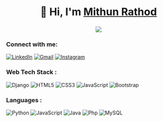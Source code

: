 <h1 align="center">👋 Hi, I'm <a href="https://www.linkedin.com/in/mithun-r-r/" target="_blank"> Mithun Rathod </a></h1>
<h3 align="center"> <img src="https://readme-typing-svg.herokuapp.com?color=0357F7&lines=Software+Developer+%3A)" /> </h3>

  
<h3 align="left" dir="auto">Connect with me:</h3>

<div align="left" dir="auto">
  <a href="https://www.linkedin.com/in/mithun-r-r/" rel="nofollow"><img alt="LinkedIn" src="https://img.shields.io/badge/linkedin-%230077B5.svg?style=for-the-badge&amp;logo=linkedin&amp;logoColor=white" style="max-width: 100%;"></a>
  <a href="mailto:mithunrrathod7@gmail.com"><img alt="Gmail" src="https://img.shields.io/badge/Gmail-D14836?style=for-the-badge&amp;logo=gmail&amp;logoColor=white" style="max-width: 100%;"></a>
   <a href="https://www.instagram.com/mithun_r_r/" rel="nofollow"><img alt="Instagram" src="https://img.shields.io/badge/Instagram-E4405F?style=for-the-badge&amp;logo=instagram&amp;logoColor=white" style="max-width: 100%;"></a>
</div>


<h3 align="left" dir="auto">Web Tech Stack :</h3>

<div align="left" dir="auto">
<img alt="Django" src="https://img.shields.io/badge/Django-092E20?style=for-the-badge&logo=django&logoColor=white"/>
<img alt="HTML5" src="https://img.shields.io/badge/html5-%23E34F26.svg?style=for-the-badge&amp;logo=html5&amp;logoColor=white" style="max-width: 100%;">
<img alt="CSS3" src="https://img.shields.io/badge/css3-%231572B6.svg?style=for-the-badge&amp;logo=css3&amp;logoColor=white" style="max-width: 100%;">
<img alt="JavaScript" src="https://img.shields.io/badge/javascript-%23323330.svg?style=for-the-badge&amp;logo=javascript&amp;logoColor=%23F7DF1E" style="max-width: 100%;">
<img alt="Bootstrap" src="https://img.shields.io/badge/bootstrap-%23563D7C.svg?style=for-the-badge&amp;logo=bootstrap&amp;logoColor=white" style="max-width: 100%;">

</div>

<h3 align="left" dir="auto">Languages :</h3>
<div align="left" dir="auto">
<img alt="Python" src="https://img.shields.io/badge/python-%230769AD.svg?style=for-the-badge&logo=python&logoColor=white"/>
<img alt="JavaScript" src="https://img.shields.io/badge/javascript-%23323330.svg?style=for-the-badge&amp;logo=javascript&amp;logoColor=%23F7DF1E" style="max-width: 100%;">
<img alt="Java" src="https://img.shields.io/badge/Java-ED8B00?style=for-the-badge&logo=openjdk&logoColor=white"/>
<img alt="Php" src="https://img.shields.io/badge/PHP-777BB4?style=for-the-badge&logo=php&logoColor=white"/>
<img alt="MySQL" src="https://img.shields.io/badge/MySQL-005C84?style=for-the-badge&logo=mysql&logoColor=white"/>
</div>
